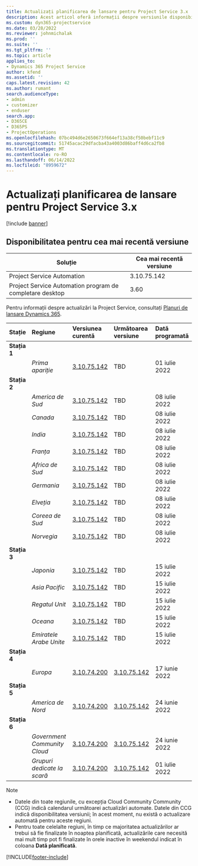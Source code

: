 ```yaml
---
title: Actualizați planificarea de lansare pentru Project Service 3.x
description: Acest articol oferă informații despre versiunile disponibile și viitoare ale Dynamics 365 Project Service Automation.
ms.custom: dyn365-projectservice
ms.date: 03/28/2022
ms.reviewer: johnmichalak
ms.prod: ''
ms.suite: ''
ms.tgt_pltfrm: ''
ms.topic: article
applies_to:
- Dynamics 365 Project Service
author: kfend
ms.assetid: ''
caps.latest.revision: 42
ms.author: rumant
search.audienceType:
- admin
- customizer
- enduser
search.app:
- D365CE
- D365PS
- ProjectOperations
ms.openlocfilehash: 07bc494d6e2650673f664ef13a38cf50bebf11c9
ms.sourcegitcommit: 51745acac29dfacba43a4003d86baff4d6ca2fb8
ms.translationtype: MT
ms.contentlocale: ro-RO
ms.lasthandoff: 06/14/2022
ms.locfileid: "8959672"
---
```

# <a name="update-release-schedule-for-project-service-3x"></a>Actualizați planificarea de lansare pentru Project Service 3.x

[!include [banner](../includes/psa-now-project-operations.md)]

## <a name="latest-version-availability"></a>Disponibilitatea pentru cea mai recentă versiune

| Soluție  | Cea mai recentă versiune |
|-------|----|
| Project Service Automation    | 3.10.75.142 |
| Project Service Automation program de completare desktop                | 3.60          |

Pentru informații despre actualizări la Project Service, consultați [Planuri de lansare Dynamics 365](/dynamics365/release-plans/). 

| Stație  | Regiune | Versiunea curentă | Următoarea versiune |  Dată programată
| :---   | :---   | :---   | :---   |:---   |         
|<strong>Stația 1</strong> | |  |  | |
| | <i>Prima apariție</i> | [3.10.75.142](whats-new-ur-44.md) | TBD | 01 iulie 2022
|<strong>Stația 2</strong> | |  |  | |
| | <i>America de Sud</i> | [3.10.75.142](whats-new-ur-44.md) | TBD | 08 iulie 2022
| | <i>Canada</i> | [3.10.75.142](whats-new-ur-44.md) | TBD | 08 iulie 2022
| | <i>India</i> | [3.10.75.142](whats-new-ur-44.md) | TBD | 08 iulie 2022
| | <i>Franța</i> | [3.10.75.142](whats-new-ur-44.md) | TBD | 08 iulie 2022
| | <i>Africa de Sud</i> | [3.10.75.142](whats-new-ur-44.md) | TBD | 08 iulie 2022
| | <i>Germania</i> | [3.10.75.142](whats-new-ur-44.md) | TBD | 08 iulie 2022
| | <i>Elveția</i> | [3.10.75.142](whats-new-ur-44.md) | TBD | 08 iulie 2022
| | <i>Coreea de Sud</i> | [3.10.75.142](whats-new-ur-44.md) | TBD | 08 iulie 2022
| | <i>Norvegia</i> | [3.10.75.142](whats-new-ur-44.md) | TBD | 08 iulie 2022
|<strong>Stația 3</strong> | |  |  | |
| | <i>Japonia</i> | [3.10.75.142](whats-new-ur-44.md) | TBD | 15 iulie 2022
| | <i>Asia Pacific</i> | [3.10.75.142](whats-new-ur-44.md) | TBD | 15 iulie 2022
| | <i>Regatul Unit</i> | [3.10.75.142](whats-new-ur-44.md) | TBD | 15 iulie 2022
| | <i>Oceana</i> | [3.10.75.142](whats-new-ur-44.md) | TBD | 15 iulie 2022
| | <i>Emiratele Arabe Unite</i> | [3.10.75.142](whats-new-ur-44.md) | TBD | 15 iulie 2022
|<strong>Stația 4</strong> | |  |  | |
| | <i>Europa</i> | [3.10.74.200](whats-new-ur43.md) | [3.10.75.142](whats-new-ur-44.md) | 17 iunie 2022
|<strong>Stația 5</strong> | |  |  | |
| | <i>America de Nord</i> | [3.10.74.200](whats-new-ur43.md) | [3.10.75.142](whats-new-ur-44.md) | 24 iunie 2022
|<strong>Stația 6</strong> | |  |  | |
| | <i>Government Community Cloud</i> | [3.10.74.200](whats-new-ur43.md) | [3.10.75.142](whats-new-ur-44.md) | 24 iunie 2022
| | <i>Grupuri dedicate la scară</i> | [3.10.74.200](whats-new-ur43.md) | [3.10.75.142](whats-new-ur-44.md) | 01 iulie 2022




>[!Note]
> - Datele din toate regiunile, cu excepția Cloud Community Community (CCG) indică calendarul următoarei actualizări automate. Datele din CCG indică disponibilitatea versiunii; în acest moment, nu există o actualizare automată pentru aceste regiuni.
> - Pentru toate celelalte regiuni, în timp ce majoritatea actualizărilor ar trebui să fie finalizate în noaptea planificată, actualizările care necesită mai mult timp pot fi finalizate în orele inactive în weekendul indicat în coloana **Dată planificată**.


[!INCLUDE[footer-include](../includes/footer-banner.md)]
